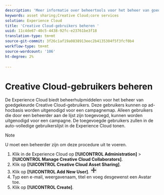 ```yaml
---
description: 'Meer informatie over beheertools voor het beheer van goedgekeurde Creative Cloud-gebruikers in Experience Cloud. '
keywords: asset sharing;Creative Cloud;core services
solution: Experience Cloud
title: 'Creative Cloud-gebruikers beheren '
uuid: 11c4de67-40c5-4438-92fc-e23761be3f18
translation-type: tm+mt
source-git-commit: 3f26c1af19a0838913eec2b4135304f5f3fcf0b4
workflow-type: tm+mt
source-wordcount: '106'
ht-degree: 2%

---
```



# Creative Cloud-gebruikers beheren

De Experience Cloud biedt beheerhulpmiddelen voor het beheer van goedgekeurde Creative Cloud-gebruikers. Deze gebruikers kunnen op ad-hocbasis worden uitgenodigd voor een campagnemap. Alleen gebruikers die door een beheerder aan de lijst zijn toegevoegd, kunnen worden uitgenodigd voor een campagne. De toegevoegde gebruikers zullen in de auto-volledige gebruikerslijst in de Experience Cloud tonen.

>[!NOTE]
>
>U moet een beheerder zijn om deze procedure uit te voeren.

1. Klik in de Experience Cloud op **[!UICONTROL Administration]** > **[!UICONTROL Manage Creative Cloud Collaborators]**.
1. Klik op **[!UICONTROL Creative Cloud Asset Sharing]**.
1. Klik op **[!UICONTROL Add New User]**.  ![](assets/mac_add_icon.png)
1. Typ een e-mail, weergavenaam, titel en voeg desgewenst een Avatar toe.
1. Klik op **[!UICONTROL Create]**.
